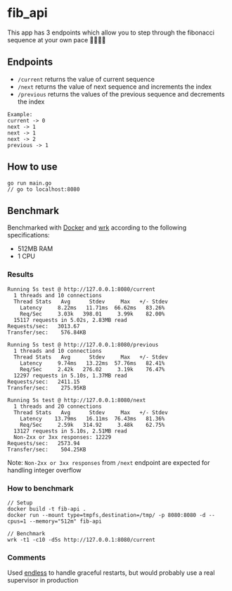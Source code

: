 # fib_api
This app has 3 endpoints which allow you to step through the fibonacci sequence at your own pace 🌙🚶‍♂️🔢

## Endpoints
* `/current` returns the value of current sequence
* `/next` returns the value of next sequence and increments the index
* `/previous` returns the values of the previous sequence and decrements the index

```
Example:
current -> 0
next -> 1
next -> 1
next -> 2
previous -> 1
```

## How to use
```
go run main.go
// go to localhost:8080
```

## Benchmark
Benchmarked with [Docker](https://www.docker.com) and [wrk](https://github.com/wg/wrk) according to the following specifications:
* 512MB RAM
* 1 CPU

### Results
```
Running 5s test @ http://127.0.0.1:8080/current
  1 threads and 10 connections
  Thread Stats   Avg      Stdev     Max   +/- Stdev
    Latency     8.22ms   11.71ms  66.62ms   83.26%
    Req/Sec     3.03k   398.01     3.99k    82.00%
  15117 requests in 5.02s, 2.83MB read
Requests/sec:   3013.67
Transfer/sec:    576.84KB

Running 5s test @ http://127.0.0.1:8080/previous
  1 threads and 10 connections
  Thread Stats   Avg      Stdev     Max   +/- Stdev
    Latency     9.74ms   13.22ms  57.76ms   82.41%
    Req/Sec     2.42k   276.02     3.19k    76.47%
  12297 requests in 5.10s, 1.37MB read
Requests/sec:   2411.15
Transfer/sec:    275.95KB

Running 5s test @ http://127.0.0.1:8080/next
  1 threads and 20 connections
  Thread Stats   Avg      Stdev     Max   +/- Stdev
    Latency    13.79ms   16.11ms  76.43ms   81.36%
    Req/Sec     2.59k   314.92     3.48k    62.75%
  13127 requests in 5.10s, 2.51MB read
  Non-2xx or 3xx responses: 12229
Requests/sec:   2573.94
Transfer/sec:    504.25KB
```
Note: `Non-2xx or 3xx responses` from `/next` endpoint are expected for handling integer overflow
### How to benchmark
```
// Setup
docker build -t fib-api .
docker run --mount type=tmpfs,destination=/tmp/ -p 8080:8080 -d --cpus=1 --memory="512m" fib-api

// Benchmark
wrk -t1 -c10 -d5s http://127.0.0.1:8080/current
```
### Comments
Used [endless](https://github.com/fvbock/endless) to handle graceful restarts, but would probably use a real supervisor in production
